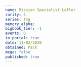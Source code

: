 ```yaml
---
name: Mission Specialist Lefler
rarity: 4
series: tng
memory_alpha:
bigbook_tier: -1
events: 0
in_portal: true
date: 11/02/2020
obtained: Pack
mega: false
published: true
---
```



